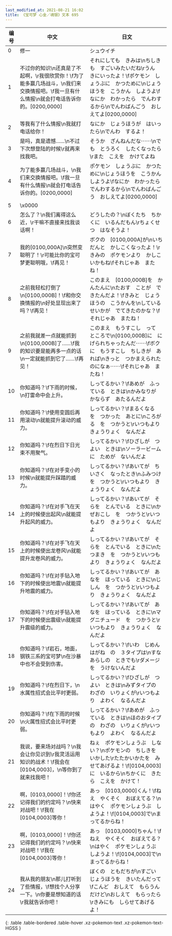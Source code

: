 ```yaml
---
last_modified_at: 2021-08-21 16:02
title: 《宝可梦 心金／魂银》文本 695
---
```

| 编号 | 中文 | 日文 |
| ---- | ---- | ---- |
| 0 | 修一 | シュウイチ |
| 1 | 不过你的知识\n还真是了不起啊，\r我很欣赏你！\f为了能多赢几场战斗，\n我们来交换情报吧。\f我一旦有什么情报\n就会打电话告诉你的。[0200,0000] | それにしても　きみは\nちしきも　すごいみたいだね\rうん　きにいったよ！\fポケモン　しょうぶに　かつために\nじょうほうを　こうかん　しようよ\fなにか　わかったら　でんわするから\nでんわばんごう　おしえてよ[0200,0000] |
| 2 | 等我有了什么情报\n我就打电话给你！ | なにか　じょうほうが　はいったら\nでんわ　するよ！ |
| 3 | 是吗，真是遗憾……\n不过下次想登陆的时候\r就再来找我吧。 | そうか　ざんねんだな⋯⋯\nでも　とうろく　したくなったら\rまた　こえを　かけてよね |
| 4 | 为了能多赢几场战斗，\n我们来交换情报吧。\f我一旦有什么情报\n就会打电话告诉你的。[0200,0000] | ポケモン　しょうぶに　かつために\nじょうほうを　こうかん　しようよ\fなにか　わかったら　でんわするから\nでんわばんごう　おしえてよ[0200,0000] |
| 5 | \x0000 |  |
| 6 | 怎么了？\n我们离得这么近，\r干嘛不直接来找我谈话啊！ | どうしたの？\nぼくたち　ちかくに　いるんだもん\rちょくせつ　はなそうよ！ |
| 7 | 我的[0100,000A]\n突然变聪明了！\r可能比你的宝可梦更聪明哦，\f再见！ | ボクの　[0100,000A]が\nいちだんと　かしこくなったよ！\rきみの　ポケモンより　かしこいかもね\fそれじゃあ　またね！ |
| 8 | 之前我轻松打倒了\n[0100,000B]！\f和你交换情报的\n好处显现出来了吗？\f再见！ | このまえ　[0100,000B]を　かんたんに\nたおす　ことが　できたんだよ！\fきみと　じょうほうの　こうかんを\nしている　せいかが　でてきたのかな？\fそれじゃあ　またね！ |
| 9 | 之前我就差一点就能抓到\n[0100,000B]了……\f我的知识要是能再多一点的话\n一定就能抓到它了……\f再见！ | このまえ　もうすこし　って　ところで\n[0100,000B]に　にげられちゃったんだ⋯⋯\fボクに　もうすこし　ちしきが　あれば\nきっと　つかまえられたのになぁ⋯⋯\fそれじゃあ　またね！ |
| 10 | 你知道吗？\f下雨的时候，\n打雷命中会上升。 | しってるかい？\fあめが　ふっている　ときは\nかみなりが　かならず　あたるんだよ |
| 11 | 你知道吗？\f使用变圆后再用滚动\n就能提升滚动的威力。 | しってるかい？\fまるくなる　を　つかった　あとに\nころがる　を　つかうと\rいつもより　きょうりょく　なんだよ |
| 12 | 你知道吗？\f在烈日下日光束不用聚气。 | しってるかい？\fひざしが　つよい　ときは\nソーラービームに　ためが　ないんだよ |
| 13 | 你知道吗？\f在对手变小的时候\n就能提升踩踏的威力。 | しってるかい？\fあいてが　ちいさく　なったとき\nふみつけ　を　つかうと\rいつもより　きょうりょく　なんだよ |
| 14 | 你知道吗？\f在对手飞在天上的时候使出起风\n就能提升起风的威力。 | しってるかい？\fあいてが　そらを　とんでいる　ときに\nかぜおこし　を　つかうと\rいつもより　きょうりょく　なんだよ |
| 15 | 你知道吗？\f在对手飞在天上的时候使出龙卷风\n就能提升龙卷风的威力。 | しってるかい？\fあいてが　そらを　とんでいる　ときに\nたつまき　を　つかうと\rいつもより　きょうりょく　なんだよ |
| 16 | 你知道吗？\f在对手钻入地下的时候使出地震\n就能提升地震的威力。 | しってるかい？\fあいてが　あなを　ほっている　ときに\nじしん　を　つかうと\rいつもより　きょうりょく　なんだよ |
| 17 | 你知道吗？\f在对手钻入地下的时候使出震级\n就能提升震级的威力。 | しってるかい？\fあいてが　あなを　ほっている　ときに\nマグニチュード　を　つかうと\rいつもより　きょうりょく　なんだよ |
| 18 | 你知道吗？\f岩石，地面，钢铁三系的宝可梦\n在沙暴中也不会受到伤害。 | しってるかい？\fいわ　じめん　はがね　の　３タイプは\nすなあらしの　ときでも\rダメージを　うけないんだよ |
| 19 | 你知道吗？\f在烈日下，\n水属性招式会比平时更弱。 | しってるかい？\fひざしが　つよい　ときは\nみずタイプの　わざの　いりょくが\rいつもより　よわく　なるんだよ |
| 20 | 你知道吗？\f在下雨的时候\n火属性招式会比平时更弱。 | しってるかい？\fあめが　ふっている　ときは\nほのおタイプの　わざの　いりょくが\rいつもより　よわく　なるんだよ |
| 21 | 我说，要来场对战吗？\n我会让你见识到\r我灵活运用知识的战术！\f我会在[0104,0003]，\n等你到了就来找我吧！ | ねぇ　ポケモンしょうぶ　しない？\nポケモンの　ちしきを　いかした\rたたかいかたを　みせてあげるよ！\f[0104,0003]に　いるから\nちかくに　きたら　こえを　かけて！ |
| 22 | 啊，[0103,0000]！\f你还记得我们的约定吗？\n快来对战吧！\f我在[0104,0003]等你！ | あっ　[0103,0000]くん！\fねえ　やくそく　おぼえてる？\nはやく　ポケモンしょうぶ　しようよ！\f[0104,0003]で\nまってるからね！ |
| 23 | 啊，[0103,0000]！\f你还记得我们的约定吗？\n快来对战吧！\f我在[0104,0003]等你！ | あっ　[0103,0000]ちゃん！\fねえ　やくそく　おぼえてる？\nはやく　ポケモンしょうぶ　しようよ！\f[0104,0003]で\nまってるからね！ |
| 24 | 我从我的朋友\n那儿打听到了些情报，\f想找个人分享一下。\n你要是想知道的话\r我就告诉你吧！ | ぼくの　ともだちが\nすごい　じょうほうを　きいたんだって\fこんど　おしえて　もらうんだけど\nおしえて　もらったら\rきみにも　しらせてあげるよ！ |
{: .table .table-bordered .table-hover .xz-pokemon-text .xz-pokemon-text-HGSS }